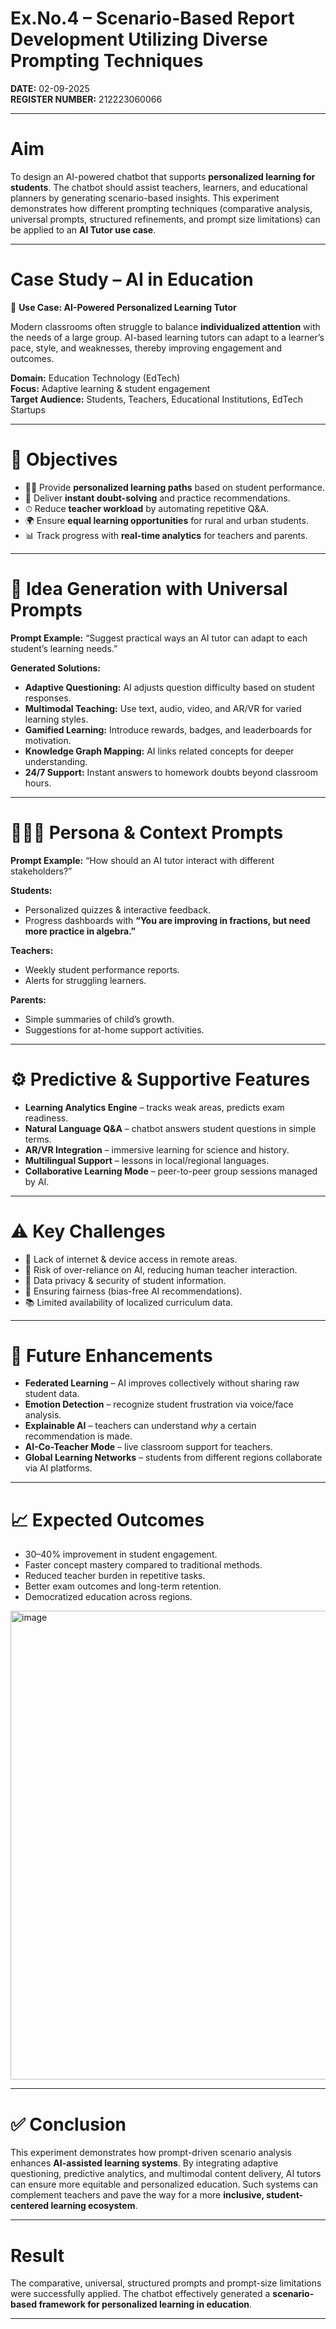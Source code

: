 # Ex.No.4 – Scenario-Based Report Development Utilizing Diverse Prompting Techniques  

**DATE:** 02-09-2025  
**REGISTER NUMBER:** 212223060066  

---

# Aim  
To design an AI-powered chatbot that supports **personalized learning for students**. The chatbot should assist teachers, learners, and educational planners by generating scenario-based insights. This experiment demonstrates how different prompting techniques (comparative analysis, universal prompts, structured refinements, and prompt size limitations) can be applied to an **AI Tutor use case**.  

---

# Case Study – AI in Education  
📘 **Use Case: AI-Powered Personalized Learning Tutor**  

Modern classrooms often struggle to balance **individualized attention** with the needs of a large group. AI-based learning tutors can adapt to a learner’s pace, style, and weaknesses, thereby improving engagement and outcomes.  

**Domain:** Education Technology (EdTech)  
**Focus:** Adaptive learning & student engagement  
**Target Audience:** Students, Teachers, Educational Institutions, EdTech Startups  

---

# 🎯 Objectives  
- 🧑‍🎓 Provide **personalized learning paths** based on student performance.  
- 📝 Deliver **instant doubt-solving** and practice recommendations.  
- ⏱ Reduce **teacher workload** by automating repetitive Q&A.  
- 🌍 Ensure **equal learning opportunities** for rural and urban students.  
- 📊 Track progress with **real-time analytics** for teachers and parents.  

---

# 🧩 Idea Generation with Universal Prompts  

**Prompt Example:** “Suggest practical ways an AI tutor can adapt to each student’s learning needs.”  

**Generated Solutions:**  
- **Adaptive Questioning:** AI adjusts question difficulty based on student responses.  
- **Multimodal Teaching:** Use text, audio, video, and AR/VR for varied learning styles.  
- **Gamified Learning:** Introduce rewards, badges, and leaderboards for motivation.  
- **Knowledge Graph Mapping:** AI links related concepts for deeper understanding.  
- **24/7 Support:** Instant answers to homework doubts beyond classroom hours.  

---

# 🧑‍🤝‍🧑 Persona & Context Prompts  

**Prompt Example:** “How should an AI tutor interact with different stakeholders?”  

**Students:**  
- Personalized quizzes & interactive feedback.  
- Progress dashboards with **“You are improving in fractions, but need more practice in algebra.”**  

**Teachers:**  
- Weekly student performance reports.  
- Alerts for struggling learners.  

**Parents:**  
- Simple summaries of child’s growth.  
- Suggestions for at-home support activities.  

---

# ⚙️ Predictive & Supportive Features  
- **Learning Analytics Engine** – tracks weak areas, predicts exam readiness.  
- **Natural Language Q&A** – chatbot answers student questions in simple terms.  
- **AR/VR Integration** – immersive learning for science and history.  
- **Multilingual Support** – lessons in local/regional languages.  
- **Collaborative Learning Mode** – peer-to-peer group sessions managed by AI.  

---

# ⚠️ Key Challenges  
- 📶 Lack of internet & device access in remote areas.  
- 🤔 Risk of over-reliance on AI, reducing human teacher interaction.  
- 🔐 Data privacy & security of student information.  
- 🎯 Ensuring fairness (bias-free AI recommendations).  
- 📚 Limited availability of localized curriculum data.  

---

# 🚀 Future Enhancements  
- **Federated Learning** – AI improves collectively without sharing raw student data.  
- **Emotion Detection** – recognize student frustration via voice/face analysis.  
- **Explainable AI** – teachers can understand *why* a certain recommendation is made.  
- **AI-Co-Teacher Mode** – live classroom support for teachers.  
- **Global Learning Networks** – students from different regions collaborate via AI platforms.  

---

# 📈 Expected Outcomes  
- 30–40% improvement in student engagement.  
- Faster concept mastery compared to traditional methods.  
- Reduced teacher burden in repetitive tasks.  
- Better exam outcomes and long-term retention.  
- Democratized education across regions.  


<img width="650" height="750" alt="image" src="https://github.com/user-attachments/assets/32d36705-9d0d-4786-84ad-5fae0dd18f01" />

---

# ✅ Conclusion  
This experiment demonstrates how prompt-driven scenario analysis enhances **AI-assisted learning systems**. By integrating adaptive questioning, predictive analytics, and multimodal content delivery, AI tutors can ensure more equitable and personalized education. Such systems can complement teachers and pave the way for a more **inclusive, student-centered learning ecosystem**.  

---

# Result  
The comparative, universal, structured prompts and prompt-size limitations were successfully applied. The chatbot effectively generated a **scenario-based framework for personalized learning in education**.  

---

